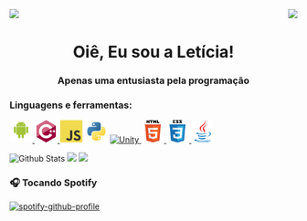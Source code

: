 <!-- <p align="center">
  Visitor count<br>
  <img src="https://profile-counter.glitch.me/Leticiakkkkkk/count.svg" />
</p> -->

<p>
<a href="https://count.getloli.com/"><img src="https://count.getloli.com/get/@: Leticiakkkkkk"></a>
<img src="https://weather-icon.journeyad.repl.co/@shenzhen?v=1" align="right">
</p>
<h1 align="center">Oiê, Eu sou a Letícia!</h1>
<h3 align="center">Apenas uma entusiasta pela programação</h3>
<h3 align="left">Linguagens e ferramentas:</h3>
<p align="left"> <a href="https://developer.android.com" target="_blank"> <img src="https://raw.githubusercontent.com/devicons/devicon/master/icons/android/android-original-wordmark.svg" alt="android" width="40" height="40"/> 
</a> <a href="https://www.w3schools.com/cpp/" target="_blank"> <img src="https://raw.githubusercontent.com/devicons/devicon/master/icons/cplusplus/cplusplus-original.svg" alt="cplusplus" width="40" height="40"/> </a> 
<img src="https://raw.githubusercontent.com/devicons/devicon/master/icons/javascript/javascript-original.svg" alt="javascript" width="40" height="40"/> </a> 
<img src="https://raw.githubusercontent.com/devicons/devicon/master/icons/python/python-original.svg" alt="python" width="40" height="40"/> </a> 
<a href="Unity" target="_blank"> <img src="https://cdn.jsdelivr.net/gh/devicons/devicon/icons/unity/unity-original.svg" alt="Unity" width="40" height="40"/> </a>  <a href="https://www.w3.org/html/" target="_blank"> <img src="https://raw.githubusercontent.com/devicons/devicon/master/icons/html5/html5-original-wordmark.svg" alt="html5" width="40" height="40"/> </a>
<a href="https://www.w3schools.com/css/" target="_blank"> <img src="https://raw.githubusercontent.com/devicons/devicon/master/icons/css3/css3-original-wordmark.svg" alt="css3" width="40" height="40"/> </a>
<a href="https://www.java.com" target="_blank"> <img src="https://raw.githubusercontent.com/devicons/devicon/master/icons/java/java-original.svg" alt="java" width="40" height="40"/> </a>

</p>

![Github Stats](https://github-readme-stats.vercel.app/api?username=Leticiakkkkkk&bg_color=30,e96443,904e95&title_color=fff&text_color=fff)
![](https://raw.githubusercontent.com/Leticiakkkkkk/github-stats-transparent/output/generated/overview.svg)
![](https://raw.githubusercontent.com/Leticiakkkkkk/github-stats-transparent/output/generated/languages.svg)
### 🎧 Tocando Spotify
[![spotify-github-profile](https://spotify-github-profile.vercel.app/api/view?uid=je2q6gy7r48xmxuhizsyptahz&cover_image=true&theme=default&bar_color=ff00ff&bar_color_cover=false)](https://spotify-github-profile.vercel.app/api/view?uid=je2q6gy7r48xmxuhizsyptahz&redirect=true)









